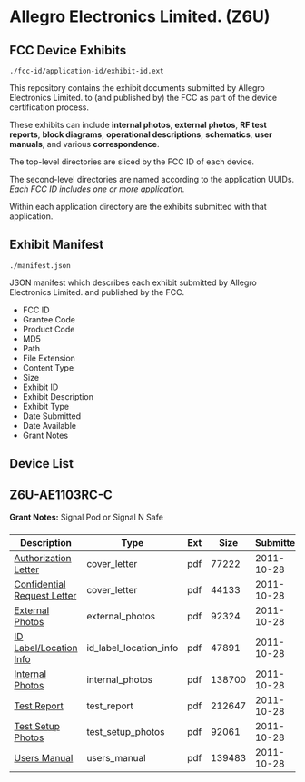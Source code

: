 # Allegro Electronics Limited. (Z6U)
## FCC Device Exhibits

```
./fcc-id/application-id/exhibit-id.ext
```

This repository contains the exhibit documents submitted by Allegro Electronics Limited. to (and published by) the FCC as part of the device certification process.

These exhibits can include **internal photos**, **external photos**, **RF test reports**, **block diagrams**, **operational descriptions**, **schematics**, **user manuals**, and various **correspondence**.

The top-level directories are sliced by the FCC ID of each device.

The second-level directories are named according to the application UUIDs. *Each FCC ID includes one or more application.*

Within each application directory are the exhibits submitted with that application. 

## Exhibit Manifest

```
./manifest.json
```

JSON manifest which describes each exhibit submitted by Allegro Electronics Limited. and published by the FCC.

- FCC ID
- Grantee Code
- Product Code
- MD5
- Path
- File Extension
- Content Type
- Size
- Exhibit ID
- Exhibit Description
- Exhibit Type
- Date Submitted
- Date Available
- Grant Notes

## Device List
## Z6U-AE1103RC-C
**Grant Notes:** Signal Pod or Signal N Safe

| Description | Type | Ext | Size | Submitted | Available |
| ----------- | ---- | --- | ---- | --------- | --------- |
| [Authorization Letter](Z6U-AE1103RC-C/469bc4784a12a6ee87121af408aeed39/1569981.pdf) | cover_letter | pdf | 77222 | 2011-10-28 | 2011-10-28 |
| [Confidential Request Letter](Z6U-AE1103RC-C/469bc4784a12a6ee87121af408aeed39/1569982.pdf) | cover_letter | pdf | 44133 | 2011-10-28 | 2011-10-28 |
| [External Photos](Z6U-AE1103RC-C/469bc4784a12a6ee87121af408aeed39/1569984.pdf) | external_photos | pdf | 92324 | 2011-10-28 | 2011-10-28 |
| [ID Label/Location Info](Z6U-AE1103RC-C/469bc4784a12a6ee87121af408aeed39/1569985.pdf) | id_label_location_info | pdf | 47891 | 2011-10-28 | 2011-10-28 |
| [Internal Photos](Z6U-AE1103RC-C/469bc4784a12a6ee87121af408aeed39/1569986.pdf) | internal_photos | pdf | 138700 | 2011-10-28 | 2011-10-28 |
| [Test Report](Z6U-AE1103RC-C/469bc4784a12a6ee87121af408aeed39/1569989.pdf) | test_report | pdf | 212647 | 2011-10-28 | 2011-10-28 |
| [Test Setup Photos](Z6U-AE1103RC-C/469bc4784a12a6ee87121af408aeed39/1569990.pdf) | test_setup_photos | pdf | 92061 | 2011-10-28 | 2011-10-28 |
| [Users Manual](Z6U-AE1103RC-C/469bc4784a12a6ee87121af408aeed39/1569991.pdf) | users_manual | pdf | 139483 | 2011-10-28 | 2011-10-28 |
